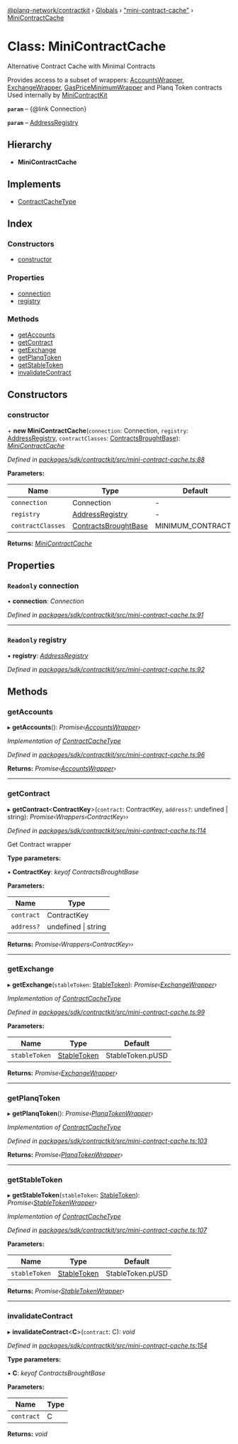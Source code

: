[@planq-network/contractkit](../README.md) › [Globals](../globals.md) › ["mini-contract-cache"](../modules/_mini_contract_cache_.md) › [MiniContractCache](_mini_contract_cache_.minicontractcache.md)

# Class: MiniContractCache

Alternative Contract Cache with Minimal Contracts

Provides access to a subset of wrappers: [AccountsWrapper](_wrappers_accounts_.accountswrapper.md),  [ExchangeWrapper](_wrappers_exchange_.exchangewrapper.md), [GasPriceMinimumWrapper](_wrappers_gaspriceminimum_.gaspriceminimumwrapper.md) and Planq Token contracts
Used internally by [MiniContractKit](_mini_kit_.minicontractkit.md)

**`param`** – {@link Connection}

**`param`** – [AddressRegistry](_address_registry_.addressregistry.md)

## Hierarchy

* **MiniContractCache**

## Implements

* [ContractCacheType](../interfaces/_basic_contract_cache_type_.contractcachetype.md)

## Index

### Constructors

* [constructor](_mini_contract_cache_.minicontractcache.md#constructor)

### Properties

* [connection](_mini_contract_cache_.minicontractcache.md#readonly-connection)
* [registry](_mini_contract_cache_.minicontractcache.md#readonly-registry)

### Methods

* [getAccounts](_mini_contract_cache_.minicontractcache.md#getaccounts)
* [getContract](_mini_contract_cache_.minicontractcache.md#getcontract)
* [getExchange](_mini_contract_cache_.minicontractcache.md#getexchange)
* [getPlanqToken](_mini_contract_cache_.minicontractcache.md#getplanqtoken)
* [getStableToken](_mini_contract_cache_.minicontractcache.md#getstabletoken)
* [invalidateContract](_mini_contract_cache_.minicontractcache.md#invalidatecontract)

## Constructors

###  constructor

\+ **new MiniContractCache**(`connection`: Connection, `registry`: [AddressRegistry](_address_registry_.addressregistry.md), `contractClasses`: [ContractsBroughtBase](../modules/_mini_contract_cache_.md#contractsbroughtbase)): *[MiniContractCache](_mini_contract_cache_.minicontractcache.md)*

*Defined in [packages/sdk/contractkit/src/mini-contract-cache.ts:88](https://github.com/planq-network/planq-sdk/blob/master/packages/sdk/contractkit/src/mini-contract-cache.ts#L88)*

**Parameters:**

Name | Type | Default |
------ | ------ | ------ |
`connection` | Connection | - |
`registry` | [AddressRegistry](_address_registry_.addressregistry.md) | - |
`contractClasses` | [ContractsBroughtBase](../modules/_mini_contract_cache_.md#contractsbroughtbase) | MINIMUM_CONTRACTS |

**Returns:** *[MiniContractCache](_mini_contract_cache_.minicontractcache.md)*

## Properties

### `Readonly` connection

• **connection**: *Connection*

*Defined in [packages/sdk/contractkit/src/mini-contract-cache.ts:91](https://github.com/planq-network/planq-sdk/blob/master/packages/sdk/contractkit/src/mini-contract-cache.ts#L91)*

___

### `Readonly` registry

• **registry**: *[AddressRegistry](_address_registry_.addressregistry.md)*

*Defined in [packages/sdk/contractkit/src/mini-contract-cache.ts:92](https://github.com/planq-network/planq-sdk/blob/master/packages/sdk/contractkit/src/mini-contract-cache.ts#L92)*

## Methods

###  getAccounts

▸ **getAccounts**(): *Promise‹[AccountsWrapper](_wrappers_accounts_.accountswrapper.md)›*

*Implementation of [ContractCacheType](../interfaces/_basic_contract_cache_type_.contractcachetype.md)*

*Defined in [packages/sdk/contractkit/src/mini-contract-cache.ts:96](https://github.com/planq-network/planq-sdk/blob/master/packages/sdk/contractkit/src/mini-contract-cache.ts#L96)*

**Returns:** *Promise‹[AccountsWrapper](_wrappers_accounts_.accountswrapper.md)›*

___

###  getContract

▸ **getContract**<**ContractKey**>(`contract`: ContractKey, `address?`: undefined | string): *Promise‹Wrappers‹ContractKey››*

*Defined in [packages/sdk/contractkit/src/mini-contract-cache.ts:114](https://github.com/planq-network/planq-sdk/blob/master/packages/sdk/contractkit/src/mini-contract-cache.ts#L114)*

Get Contract wrapper

**Type parameters:**

▪ **ContractKey**: *keyof ContractsBroughtBase*

**Parameters:**

Name | Type |
------ | ------ |
`contract` | ContractKey |
`address?` | undefined &#124; string |

**Returns:** *Promise‹Wrappers‹ContractKey››*

___

###  getExchange

▸ **getExchange**(`stableToken`: [StableToken](../enums/_base_.planqcontract.md#stabletoken)): *Promise‹[ExchangeWrapper](_wrappers_exchange_.exchangewrapper.md)›*

*Implementation of [ContractCacheType](../interfaces/_basic_contract_cache_type_.contractcachetype.md)*

*Defined in [packages/sdk/contractkit/src/mini-contract-cache.ts:99](https://github.com/planq-network/planq-sdk/blob/master/packages/sdk/contractkit/src/mini-contract-cache.ts#L99)*

**Parameters:**

Name | Type | Default |
------ | ------ | ------ |
`stableToken` | [StableToken](../enums/_base_.planqcontract.md#stabletoken) | StableToken.pUSD |

**Returns:** *Promise‹[ExchangeWrapper](_wrappers_exchange_.exchangewrapper.md)›*

___

###  getPlanqToken

▸ **getPlanqToken**(): *Promise‹[PlanqTokenWrapper](_wrappers_planqtokenwrapper_.planqtokenwrapper.md)›*

*Implementation of [ContractCacheType](../interfaces/_basic_contract_cache_type_.contractcachetype.md)*

*Defined in [packages/sdk/contractkit/src/mini-contract-cache.ts:103](https://github.com/planq-network/planq-sdk/blob/master/packages/sdk/contractkit/src/mini-contract-cache.ts#L103)*

**Returns:** *Promise‹[PlanqTokenWrapper](_wrappers_planqtokenwrapper_.planqtokenwrapper.md)›*

___

###  getStableToken

▸ **getStableToken**(`stableToken`: [StableToken](../enums/_base_.planqcontract.md#stabletoken)): *Promise‹[StableTokenWrapper](_wrappers_stabletokenwrapper_.stabletokenwrapper.md)›*

*Implementation of [ContractCacheType](../interfaces/_basic_contract_cache_type_.contractcachetype.md)*

*Defined in [packages/sdk/contractkit/src/mini-contract-cache.ts:107](https://github.com/planq-network/planq-sdk/blob/master/packages/sdk/contractkit/src/mini-contract-cache.ts#L107)*

**Parameters:**

Name | Type | Default |
------ | ------ | ------ |
`stableToken` | [StableToken](../enums/_base_.planqcontract.md#stabletoken) | StableToken.pUSD |

**Returns:** *Promise‹[StableTokenWrapper](_wrappers_stabletokenwrapper_.stabletokenwrapper.md)›*

___

###  invalidateContract

▸ **invalidateContract**<**C**>(`contract`: C): *void*

*Defined in [packages/sdk/contractkit/src/mini-contract-cache.ts:154](https://github.com/planq-network/planq-sdk/blob/master/packages/sdk/contractkit/src/mini-contract-cache.ts#L154)*

**Type parameters:**

▪ **C**: *keyof ContractsBroughtBase*

**Parameters:**

Name | Type |
------ | ------ |
`contract` | C |

**Returns:** *void*

